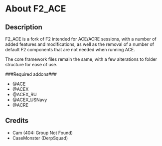 About F2_ACE
=======

Description
-----------

F2_ACE is a fork of F2 intended for ACE/ACRE sessions, with a number of added features and modifications, as well as the removal of a number of default F2 components that are not needed when running ACE.

The core framework files remain the same, with a few alterations to folder structure for ease of use.

###Required addons###

* @ACE
* @ACEX
* @ACEX_RU
* @ACEX_USNavy
* @ACRE

Credits
-------

* Cam (404: Group Not Found)
* CaseMonster (DerpSquad)
